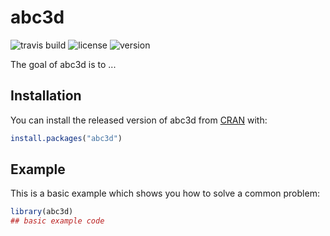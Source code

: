 
# abc3d

<!-- badges: start -->
![travis build](https://img.shields.io/travis/valeriabonapersona/abc3d.svg?branch=master)
![license](https://img.shields.io/cpan/l/abc3d)
![version](https://img.shields.io/github/r-package/v/valeriabonapersona/abc3d)
<!-- badges: end -->

The goal of abc3d is to ...

## Installation

You can install the released version of abc3d from [CRAN](https://CRAN.R-project.org) with:

``` r
install.packages("abc3d")
```

## Example

This is a basic example which shows you how to solve a common problem:

``` r
library(abc3d)
## basic example code
```

